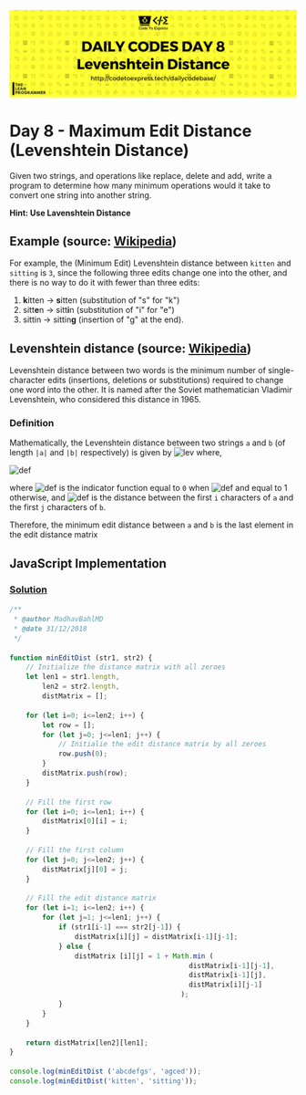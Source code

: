 ![cover](./cover.png)

# Day 8 - Maximum Edit Distance (Levenshtein Distance)

Given two strings, and operations like replace, delete and add, write a program to determine how many minimum operations would it take to convert one string into another string.

**Hint: Use Lavenshtein Distance**

## Example (source: [Wikipedia](https://en.wikipedia.org/wiki/Levenshtein_distance))

For example, the (Minimum Edit) Levenshtein distance between `kitten` and 
`sitting` is `3`, since the following three edits change one 
into the other, and there is no way to do it with fewer than 
three edits:

1. **k**itten → **s**itten (substitution of "s" for "k")
2. sitt**e**n → sitt**i**n (substitution of "i" for "e")
3. sittin → sittin**g** (insertion of "g" at the end).

## Levenshtein distance (source: [Wikipedia](https://en.wikipedia.org/wiki/Levenshtein_distance))

Levenshtein distance between two words is the minimum number of single-character edits (insertions, deletions or substitutions) required to change one word into the other. It is named after the Soviet mathematician Vladimir Levenshtein, who considered this distance in 1965.

### Definition

Mathematically, the Levenshtein distance between two strings `a` and `b` (of length `|a|` and `|b|` respectively) is given by ![lev](https://wikimedia.org/api/rest_v1/media/math/render/svg/4cf357d8f2135035207088d2c7b890fb4b64e410) where,

![def](https://wikimedia.org/api/rest_v1/media/math/render/svg/f0a48ecfc9852c042382fdc33c19e11a16948e85)

where 
![def](https://wikimedia.org/api/rest_v1/media/math/render/svg/52512ede08444b13838c570ba4a3fc71d54dbce9)
is the indicator function equal to `0` when
![def](https://wikimedia.org/api/rest_v1/media/math/render/svg/231fda9ee578f0328c5ca28088d01928bb0aaaec)
and equal to 1 otherwise, and
![def](https://wikimedia.org/api/rest_v1/media/math/render/svg/bdc0315678caad28648aafedb6ebafb16bd1655c)
is the distance between the first `i` characters of `a` and the first 
`j` characters of `b`.

Therefore, the minimum edit distance between `a` and `b` is the last element in the edit distance matrix

## JavaScript Implementation

### [Solution](./JavaScript/sol.js)

```js
/**
 * @author MadhavBahlMD
 * @date 31/12/2018
 */

function minEditDist (str1, str2) {
    // Initialize the distance matrix with all zeroes
    let len1 = str1.length,
        len2 = str2.length,
        distMatrix = [];

    for (let i=0; i<=len2; i++) {
        let row = [];
        for (let j=0; j<=len1; j++) {
            // Initialie the edit distance matrix by all zeroes
            row.push(0);
        }
        distMatrix.push(row);
    }

    // Fill the first row
    for (let i=0; i<=len1; i++) {
        distMatrix[0][i] = i;
    }

    // Fill the first column
    for (let j=0; j<=len2; j++) {
        distMatrix[j][0] = j;
    }

    // Fill the edit distance matrix
    for (let i=1; i<=len2; i++) {
        for (let j=1; j<=len1; j++) {
            if (str1[i-1] === str2[j-1]) {
                distMatrix[i][j] = distMatrix[i-1][j-1];
            } else {
                distMatrix [i][j] = 1 + Math.min (
                                            distMatrix[i-1][j-1],
                                            distMatrix[i-1][j],
                                            distMatrix[i][j-1]
                                          );
            }
        }
    }

    return distMatrix[len2][len1];
}

console.log(minEditDist ('abcdefgs', 'agced'));
console.log(minEditDist('kitten', 'sitting'));
```